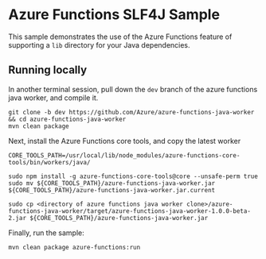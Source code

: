 # Azure Functions SLF4J Sample

This sample demonstrates the use of the Azure Functions feature of supporting a `lib` directory for your Java dependencies.

## Running locally

In another terminal session, pull down the `dev` branch of the azure functions java worker, and compile it.

```
git clone -b dev https://github.com/Azure/azure-functions-java-worker && cd azure-functions-java-worker
mvn clean package
```

Next, install the Azure Functions core tools, and copy the latest worker

```
CORE_TOOLS_PATH=/usr/local/lib/node_modules/azure-functions-core-tools/bin/workers/java/

sudo npm install -g azure-functions-core-tools@core --unsafe-perm true
sudo mv ${CORE_TOOLS_PATH}/azure-functions-java-worker.jar ${CORE_TOOLS_PATH}/azure-functions-java-worker.jar.current

sudo cp <directory of azure functions java worker clone>/azure-functions-java-worker/target/azure-functions-java-worker-1.0.0-beta-2.jar ${CORE_TOOLS_PATH}/azure-functions-java-worker.jar
```

Finally, run the sample:

```
mvn clean package azure-functions:run
```
